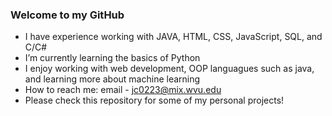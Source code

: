 ### Welcome to my GitHub
- I have experience working with JAVA, HTML, CSS, JavaScript, SQL, and C/C#
- I’m currently learning the basics of Python
- I enjoy working with web development, OOP languagues such as java, and learning more about machine learning
- How to reach me: email - jc0223@mix.wvu.edu
- Please check this repository for some of my personal projects!

<!--
**jcrowley8/jcrowley8** is a ✨ _special_ ✨ repository because its `README.md` (this file) appears on your GitHub profile.


-->
